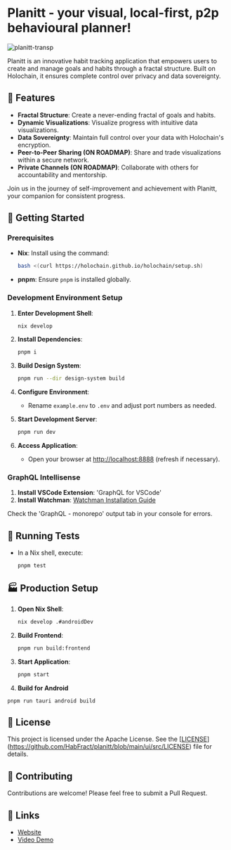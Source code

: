 # Planitt - your visual, local-first, p2p behavioural planner!

![planitt-transp](https://github.com/user-attachments/assets/c1807428-6743-4986-9e36-e8dafe4e090c)

Planitt is an innovative habit tracking application that empowers users to create and manage goals and habits through a fractal structure. Built on Holochain, it ensures complete control over privacy and data sovereignty.

## 🌟 Features
- **Fractal Structure**: Create a never-ending fractal of goals and habits.
- **Dynamic Visualizations**: Visualize progress with intuitive data visualizations.
- **Data Sovereignty**: Maintain full control over your data with Holochain's encryption.
- **Peer-to-Peer Sharing (ON ROADMAP)**: Share and trade visualizations within a secure network.
- **Private Channels (ON ROADMAP)**: Collaborate with others for accountability and mentorship.

Join us in the journey of self-improvement and achievement with Planitt, your companion for consistent progress.

## 🚀 Getting Started

### Prerequisites

- **Nix**: Install using the command:
  ```bash
  bash <(curl https://holochain.github.io/holochain/setup.sh)
  ```
- **pnpm**: Ensure `pnpm` is installed globally.

### Development Environment Setup

1. **Enter Development Shell**:
   ```bash
   nix develop
   ```

2. **Install Dependencies**:
   ```bash
   pnpm i
   ```

3. **Build Design System**:
   ```bash
   pnpm run --dir design-system build
   ```

4. **Configure Environment**:
   - Rename `example.env` to `.env` and adjust port numbers as needed.

5. **Start Development Server**:
   ```bash
   pnpm run dev
   ```

6. **Access Application**:
   - Open your browser at [http://localhost:8888](http://localhost:8888) (refresh if necessary).

### GraphQL Intellisense

1. **Install VSCode Extension**: 'GraphQL for VSCode'
2. **Install Watchman**: [Watchman Installation Guide](https://facebook.github.io/watchman/docs/install)

Check the 'GraphQL - monorepo' output tab in your console for errors.

## 🧪 Running Tests

- In a Nix shell, execute:
  ```bash
  pnpm test
  ```

## 🏭 Production Setup

1. **Open Nix Shell**:
   ```bash
   nix develop .#androidDev
   ```

2. **Build Frontend**:
   ```bash
   pnpm run build:frontend
   ```

3. **Start Application**:
   ```bash
   pnpm start
   ```

4. **Build for Android**
  ``` 
  pnpm run tauri android build
  ```

## 📄 License

This project is licensed under the Apache License. See the [[LICENSE](LICENSE)](https://github.com/HabFract/planitt/blob/main/ui/src/LICENSE) file for details.

## 🤝 Contributing

Contributions are welcome! Please feel free to submit a Pull Request.

## 🔗 Links

- [Website](https://planitt.io)
- [Video Demo](https://streamable.com/pu04hz?src=player-page-share)
